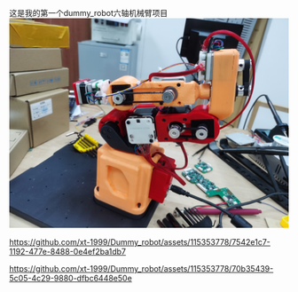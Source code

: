 这是我的第一个dummy_robot六轴机械臂项目
![img.jpg](1.jpg)


https://github.com/xt-1999/Dummy_robot/assets/115353778/7542e1c7-1192-477e-8488-0e4ef2ba1db7



https://github.com/xt-1999/Dummy_robot/assets/115353778/70b35439-5c05-4c29-9880-dfbc6448e50e

